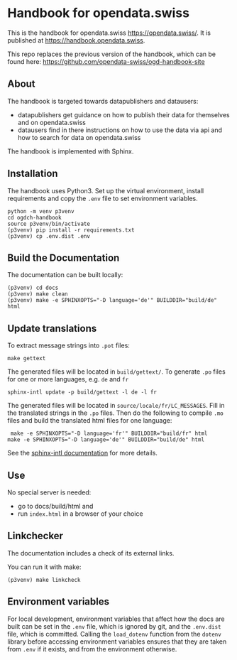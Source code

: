 # Handbook for opendata.swiss

This is the handbook for opendata.swiss https://opendata.swiss/.
It is published at https://handbook.opendata.swiss.
 
This repo replaces the previous version of the handbook, which can be found here: 
https://github.com/opendata-swiss/ogd-handbook-site

## About

The handbook is targeted towards datapublishers and datausers: 

- datapublishers get guidance on how to publish their data for themselves
  and on opendata.swiss
- datausers find in there instructions on how to use the data via api and 
  how to search for data on opendata.swiss

The handbook is implemented with Sphinx.

## Installation

The handbook uses Python3. Set up the virtual environment, install
requirements and copy the `.env` file to set environment variables.

```
python -m venv p3venv 
cd ogdch-handbook
source p3venv/bin/activate
(p3venv) pip install -r requirements.txt
(p3venv) cp .env.dist .env
```

## Build the Documentation

The documentation can be built locally:

```
(p3venv) cd docs
(p3venv) make clean
(p3venv) make -e SPHINXOPTS="-D language='de'" BUILDDIR="build/de" html
```

## Update translations

To extract message strings into `.pot` files:

```
make gettext
```

The generated files will be located in `build/gettext/`.
To generate `.po` files for one or more languages, e.g. `de` and `fr`

```
sphinx-intl update -p build/gettext -l de -l fr
```

The generated files will be located in `source/locale/fr/LC_MESSAGES`.
Fill in the translated strings in the `.po` files. Then do the following to
compile `.mo` files and build the translated html files for one language:

```
 make -e SPHINXOPTS="-D language='fr'" BUILDDIR="build/fr" html
make -e SPHINXOPTS="-D language='de'" BUILDDIR="build/de" html
 ```

See the [sphinx-intl documentation](https://www.sphinx-doc.org/en/master/usage/advanced/intl.html)
for more details.

## Use

No special server is needed: 

- go to docs/build/html and 
- run `index.html` in a browser of your choice

## Linkchecker

The documentation includes a check of its external links.

You can run it with make:

```
(p3venv) make linkcheck
``` 

## Environment variables

For local development, environment variables that affect how the docs are
built can be set in the `.env` file, which is ignored by git, and the
`.env.dist` file, which is committed. Calling the `load_dotenv` function from
the `dotenv` library before accessing environment variables ensures that they
are taken from `.env` if it exists, and from the environment otherwise.
